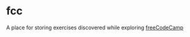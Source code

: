 # fcc

A place for storing exercises discovered while exploring [freeCodeCamp](https://www.freecodecamp.org)